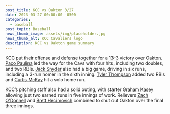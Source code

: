```yaml
---
post_title: KCC vs Oakton 3/27
date: 2023-03-27 00:00:00 -0500
categories:
  - baseball
post_topic: Baseball
news_thumb_image: assets/img/placeholder.jpg
news_thumb_alt: KCC Cavaliers logo
description: KCC vs Oakton game summary
---
```

<div><p>KCC put their offense and defense together for a <a href="https://www.njcaa.org/sports/bsb/2022-23/div2/boxscores/20230326_85h9.xml">13-3</a> victory over Oakton. <a href="https://athletics.kcc.edu/baseball/roster/#paco-paulina">Paco Paulina</a> led the way for the Cavs with four hits, including two doubles, and two RBIs. <a href="https://athletics.kcc.edu/baseball/roster/#jack-snyder">Jack Snyder</a> also had a big game, driving in six runs, including a 3-run homer in the sixth inning. <a href="https://athletics.kcc.edu/baseball/roster/#tyler-thompson">Tyler Thompson</a> added two RBIs and <a href="https://athletics.kcc.edu/baseball/roster/#curtis-mckay">Curtis McKay</a> hit a solo home run.</p><p>KCC’s pitching staff also had a solid outing, with starter <a href="https://athletics.kcc.edu/baseball/roster/#graham-kasey">Graham Kasey</a> allowing just two earned runs in five innings of work. Relievers <a href="https://athletics.kcc.edu/baseball/roster/#zach-odonnell">Zach O'Donnell</a> and <a href="https://athletics.kcc.edu/baseball/roster/#brett-hecimovich">Brett Hecimovich</a> combined to shut out Oakton over the final three innings.</p></div>